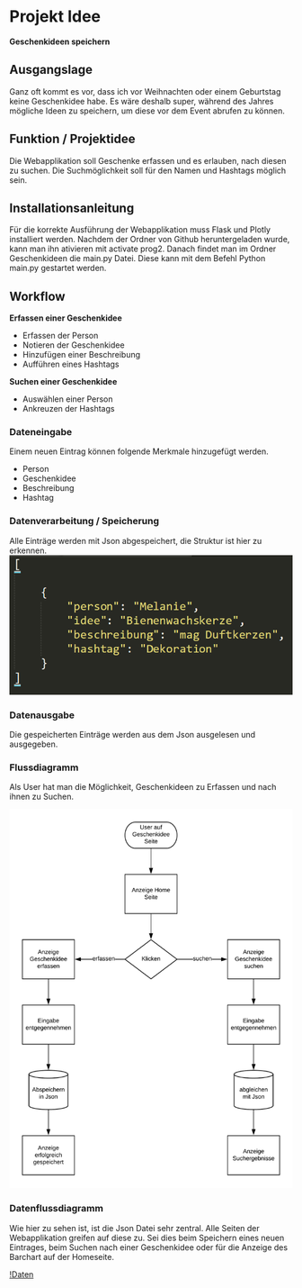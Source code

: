 # Projekt Idee
**Geschenkideen speichern**


## Ausgangslage
Ganz oft kommt es vor, dass ich vor Weihnachten oder einem Geburtstag keine Geschenkidee habe. Es wäre deshalb super, während des Jahres mögliche Ideen zu speichern, um diese vor dem Event abrufen zu können.

## Funktion / Projektidee
Die Webapplikation soll Geschenke erfassen und es erlauben, nach diesen zu suchen. Die Suchmöglichkeit soll für den Namen und Hashtags möglich sein.


## Installationsanleitung
Für die korrekte Ausführung der Webapplikation muss Flask und Plotly installiert werden. Nachdem der Ordner von Github heruntergeladen wurde, kann man ihn ativieren mit activate prog2. Danach findet man im Ordner Geschenkideen die main.py Datei. Diese kann mit dem Befehl Python main.py gestartet werden.


## Workflow
**Erfassen einer Geschenkidee**
- Erfassen der Person
- Notieren der Geschenkidee
- Hinzufügen einer Beschreibung
- Aufführen eines Hashtags

**Suchen einer Geschenkidee**
- Auswählen einer Person
- Ankreuzen der Hashtags


### Dateneingabe
Einem neuen Eintrag können folgende Merkmale hinzugefügt werden.
- Person
- Geschenkidee
- Beschreibung
- Hashtag

### Datenverarbeitung / Speicherung
Alle Einträge werden mit Json abgespeichert, die Struktur ist hier zu erkennen.
![Image](./json_struktur.png)

### Datenausgabe
Die gespeicherten Einträge werden aus dem Json ausgelesen und ausgegeben.

### Flussdiagramm
Als User hat man die Möglichkeit, Geschenkideen zu Erfassen und nach ihnen zu Suchen. 

![Diagramm](./flussdiagramm.png)

### Datenflussdiagramm
Wie hier zu sehen ist, ist die Json Datei sehr zentral. Alle Seiten der Webapplikation greifen auf diese zu. Sei dies beim Speichern eines neuen Eintrages, beim Suchen nach einer Geschenkidee oder für die Anzeige des Barchart auf der Homeseite.

[!Daten](./datenflussdiagramm.png)
